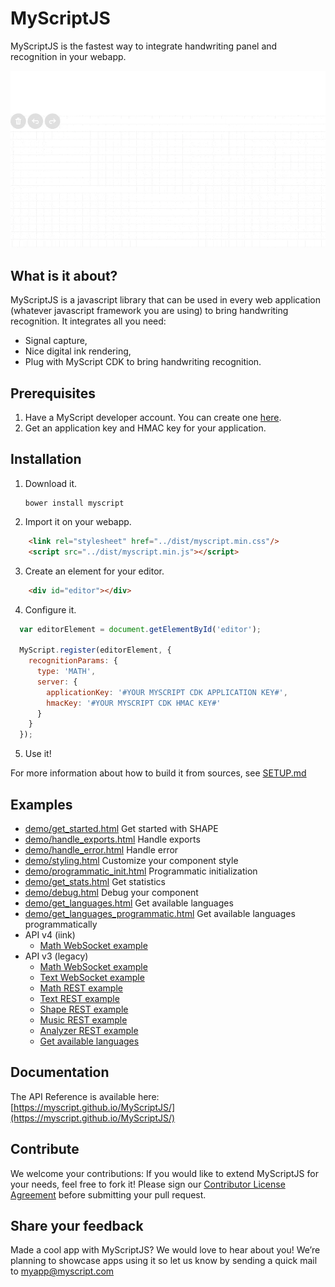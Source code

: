 # MyScriptJS
 
MyScriptJS is the fastest way to integrate handwriting panel and recognition in your webapp.
 
![MyScriptJS preview](preview.gif)

## What is it about?

MyScriptJS is a javascript library that can be used in every web application (whatever javascript framework you are using) to bring handwriting recognition. 
It integrates all you need:  
* Signal capture,
* Nice digital ink rendering,
* Plug with MyScript CDK to bring handwriting recognition.

## Prerequisites

1. Have a MyScript developer account. You can create one [here](https://dev.myscript.com/).
2. Get an application key and HMAC key for your application.

## Installation

1. Download it.

       bower install myscript

2. Import it on your webapp.

```html
    <link rel="stylesheet" href="../dist/myscript.min.css"/>
    <script src="../dist/myscript.min.js"></script>
```

3. Create an element for your editor.

```html
    <div id="editor"></div>
```

4. Configure it.

```javascript
  var editorElement = document.getElementById('editor');

  MyScript.register(editorElement, {
    recognitionParams: {
      type: 'MATH',
      server: {
        applicationKey: '#YOUR MYSCRIPT CDK APPLICATION KEY#',
        hmacKey: '#YOUR MYSCRIPT CDK HMAC KEY#'
      }
    }
  });
```
   
5. Use it!

For more information about how to build it from sources, see [SETUP.md](SETUP.md)

## Examples

- [demo/get_started.html](demo/get_started.html) Get started with SHAPE
- [demo/handle_exports.html](demo/handle_exports.html) Handle exports
- [demo/handle_error.html](demo/handle_error.html) Handle error
- [demo/styling.html](demo/styling.html) Customize your component style
- [demo/programmatic_init.html](demo/programmatic_init.html) Programmatic initialization
- [demo/get_stats.html](demo/get_stats.html) Get statistics
- [demo/debug.html](demo/debug.html) Debug your component
- [demo/get_languages.html](demo/get_languages.html) Get available languages
- [demo/get_languages_programmatic.html](demo/get_languages_programmatic.html) Get available languages programmatically
- API v4 (iink)
  - [Math WebSocket example](examples/v4/websocket_math_iink.html)
- API v3 (legacy)
  - [Math WebSocket example](examples/v3/websocket_math.html)
  - [Text WebSocket example](examples/v3/websocket_text.html)
  - [Math REST example](examples/v3/rest_math.html)
  - [Text REST example](examples/v3/rest_text.html)
  - [Shape REST example](examples/v3/rest_shape.html)
  - [Music REST example](examples/v3/rest_music.html)
  - [Analyzer REST example](examples/v3/rest_analyzer.html)
  - [Get available languages](examples/get_languages.html)
   
## Documentation

The API Reference is available here: [https://myscript.github.io/MyScriptJS/](https://myscript.github.io/MyScriptJS/)

## Contribute

We welcome your contributions: 
If you would like to extend MyScriptJS for your needs, feel free to fork it!
Please sign our [Contributor License Agreement](CONTRIBUTING.md) before submitting your pull request.

## Share your feedback

Made a cool app with MyScriptJS? We would love to hear about you!
We’re planning to showcase apps using it so let us know by sending a quick mail to [myapp@myscript.com](mailto://myapp@myscript.com)
